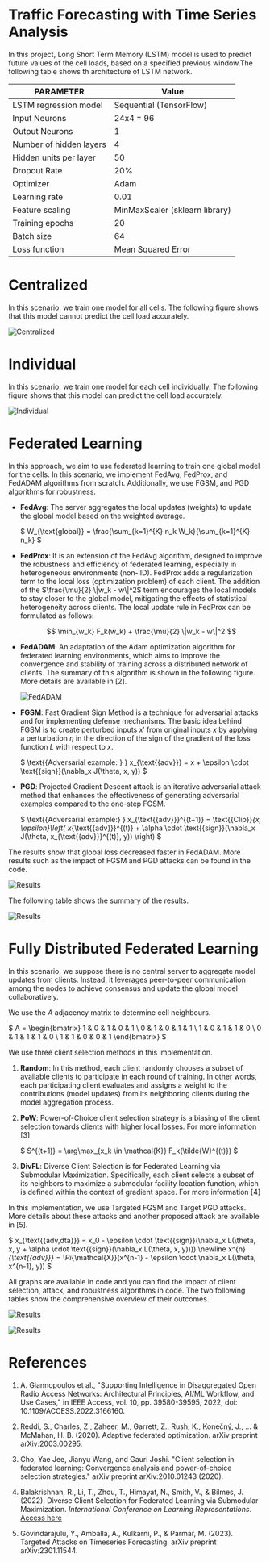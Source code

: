 
# Traffic Forecasting with Time Series Analysis
In this project, Long Short Term Memory (LSTM) model is used to predict future values of the cell loads, based on a specified previous window.The following table shows th architecture of LSTM network.


| PARAMETER            | Value                                 |
|----------------------|---------------------------------------|
| LSTM regression model| Sequential (TensorFlow)     |
| Input Neurons        | 24x4 = 96                             |
| Output Neurons       | 1                                     |
| Number of hidden layers | 4                                  |
| Hidden units per layer | 50                                  |
| Dropout Rate         | 20%                                   |
| Optimizer            | Adam                                  |
| Learning rate        | 0.01                                  |
| Feature scaling      | MinMaxScaler (sklearn library)        |
| Training epochs      | 20                                    |
| Batch size           | 64                                    |
| Loss function        | Mean Squared Error                    |




# Centralized 
In this scenario, we train one model for all cells. The following figure shows that this model cannot predict the cell load accurately. 

![Centralized](./pics/centralized_cell.png)


# Individual
In this scenario, we train one model for each cell individually. The following figure shows that this model can predict the cell load accurately. 
 
![Individual](./pics/individuell.png)


# Federated Learning
In this approach, we aim to use federated learning to train one global model for the cells. In this scenario, we implement FedAvg, FedProx, and FedADAM algorithms from scratch. Additionally, we use FGSM, and PGD algorithms for robustness.

- **FedAvg**: The server aggregates the local updates (weights) to update the global model based on the weighted average.

  $
  W_{\text{global}} = \frac{\sum_{k=1}^{K} n_k W_k}{\sum_{k=1}^{K} n_k}
  $

- **FedProx**: It is an extension of the FedAvg algorithm, designed to improve the robustness and efficiency of federated learning, especially in heterogeneous environments (non-IID). FedProx adds a regularization term to the local loss (optimization problem) of each client. The addition of the $\frac{\mu}{2} \|w_k - w\|^2$ term encourages the local models to stay closer to the global model, mitigating the effects of statistical heterogeneity across clients. The local update rule in FedProx can be formulated as follows:

   $$
   \min_{w_k} F_k(w_k) + \frac{\mu}{2} \|w_k - w\|^2
   $$

- **FedADAM**: An adaptation of the Adam optimization algorithm for federated learning environments, which aims to improve the convergence and stability of training across a distributed network of clients. The summary of this algorithm is shown in the following figure. More details are available in [2].

  ![FedADAM](./pics/fedadam.jpg)

- **FGSM**: Fast Gradient Sign Method is a technique for adversarial attacks and for implementing defense mechanisms. The basic idea behind FGSM is to create perturbed inputs $x'$ from original inputs $x$ by applying a perturbation $η$ in the direction of the sign of the gradient of the loss function $L$ with respect to $x$.

  $
  \text{{Adversarial example: } } x_{\text{{adv}}} = x + \epsilon \cdot \text{{sign}}(\nabla_x J(\theta, x, y))
  $

- **PGD**: Projected Gradient Descent attack is an iterative adversarial attack method that enhances the effectiveness of generating adversarial examples compared to the one-step FGSM.

   $
   \text{{Adversarial example:} } x_{\text{{adv}}}^{(t+1)} = \text{{Clip}}_{x, \epsilon}\left( x_{\text{{adv}}}^{(t)} + \alpha \cdot \text{{sign}}(\nabla_x J(\theta, x_{\text{{adv}}}^{(t)}, y)) \right)
   $

The results show that global loss decreased faster in FedADAM. More results such as the impact of FGSM and PGD attacks can be found in the code.

![Results](./pics/res.png)

The following table shows the summary of the results.

![Results](./pics/table.JPG)


# Fully Distributed Federated Learning
In this scenario, we suppose there is no central server to aggregate model updates from clients. Instead, it leverages peer-to-peer communication among the nodes to achieve consensus and update the global model collaboratively.

We use the $A$ adjacency matrix to determine cell neighbours.

$
A =
\begin{bmatrix}
	1 & 0 & 1 & 0 & 1 \\
	0 & 1 & 0 & 1 & 1 \\
	1 & 0 & 1 & 1 & 0 \\
	0 & 1 & 1 & 1 & 0 \\
	1 & 1 & 0 & 0 & 1
\end{bmatrix}
$

We use three client selection methods in this implementation.

1. **Random**: In this method, each client randomly chooses a subset of available clients to participate in each round of training. In other words, each participating client evaluates and assigns a weight to the contributions (model updates) from its neighboring clients during the model aggregation process. 

2. **PoW**:  Power-of-Choice client selection strategy is a biasing of the client selection towards clients with higher local losses. For more information [3]

   $
   S^{(t+1)} = \arg\max_{x_k \in \mathcal{K}} F_k(\tilde{W}^{(t)})
   $

3. **DivFL**: Diverse Client Selection is for Federated Learning via Submodular Maximization. Specifically, each client selects a subset of its neighbors to maximize a submodular facility location function, which is defined within the context of gradient space. For more information [4]

In this implementation, we use Targeted FGSM and Target PGD attacks. More details about these attacks and another proposed attack are available in [5].

$
	x_{\text{{adv,dta}}} = x_0 - \epsilon \cdot \text{{sign}}(\nabla_x L(\theta, x, y + \alpha \cdot \text{{sign}}(\nabla_x L(\theta, x, y))))
	\newline
	x^{n}_{\text{{adv}}} = \Pi_{\mathcal{X}}(x^{n-1} - \epsilon \cdot \nabla_x L(\theta, x^{n-1}, y))
$

All graphs are available in code and you can find the impact of client selection, attack, and robustness algorithms in code. The two following tables show the comprehensive overview of their outcomes.

![Results](./pics/table_cs.JPG)

![Results](./pics/table_ar.JPG)


# References

1. A. Giannopoulos et al., "Supporting Intelligence in Disaggregated Open Radio Access Networks: Architectural Principles, AI/ML Workflow, and Use Cases," in IEEE Access, vol. 10, pp. 39580-39595, 2022, doi: 10.1109/ACCESS.2022.3166160.

2. Reddi, S., Charles, Z., Zaheer, M., Garrett, Z., Rush, K., Konečný, J., ... & McMahan, H. B. (2020). Adaptive federated optimization. arXiv preprint arXiv:2003.00295.

3. Cho, Yae Jee, Jianyu Wang, and Gauri Joshi. "Client selection in federated learning: Convergence analysis and power-of-choice selection strategies." arXiv preprint arXiv:2010.01243 (2020).

4. Balakrishnan, R., Li, T., Zhou, T., Himayat, N., Smith, V., & Bilmes, J. (2022). Diverse Client Selection for Federated Learning via Submodular Maximization. *International Conference on Learning Representations*. [Access here](https://openreview.net/forum?id=nwKXyFvaUm)

5. Govindarajulu, Y., Amballa, A., Kulkarni, P., & Parmar, M. (2023). Targeted Attacks on Timeseries Forecasting. arXiv preprint arXiv:2301.11544.